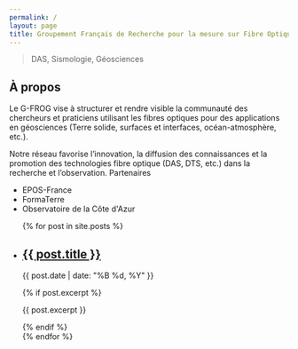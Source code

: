 ```yaml
---
permalink: /
layout: page
title: Groupement Français de Recherche pour la mesure sur Fibre Optique en Géosciences
---
```


> DAS, Sismologie, Géosciences

## À propos

Le G-FROG vise à structurer et rendre visible la communauté des chercheurs et praticiens utilisant les fibres optiques pour des applications en géosciences (Terre solide, surfaces et interfaces, océan-atmosphère, etc.).

Notre réseau favorise l’innovation, la diffusion des connaissances et la promotion des technologies fibre optique (DAS, DTS, etc.) dans la recherche et l’observation.
Partenaires

- EPOS-France
- FormaTerre
- Observatoire de la Côte d'Azur

<div class="post-list">
  <ul class="post-items">
    {% for post in site.posts %}
      <li class="post-item">
        <h2><a href="{{ post.url | relative_url }}">{{ post.title }}</a></h2>
        <p class="post-meta">{{ post.date | date: "%B %d, %Y" }}</p>
        {% if post.excerpt %}
          <p class="post-excerpt">{{ post.excerpt }}</p>
        {% endif %}
      </li>
    {% endfor %}
  </ul>
</div>
